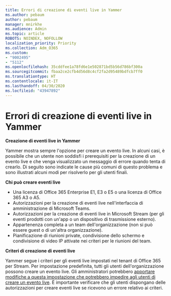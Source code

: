 ```yaml
---
title: Errori di creazione di eventi live in Yammer
ms.author: pebaum
author: pebaum
manager: mnirkhe
ms.audience: Admin
ms.topic: article
ROBOTS: NOINDEX, NOFOLLOW
localization_priority: Priority
ms.collection: Adm_O365
ms.custom:
- "9002495"
- "5112"
ms.openlocfilehash: 35cddfee1a78fd6e1e502871bd5b56d786bf300a
ms.sourcegitcommit: fbaa2ce2cfb4d56d8c4cf2fa2d95489bdfcb7ff0
ms.translationtype: HT
ms.contentlocale: it-IT
ms.lasthandoff: 04/30/2020
ms.locfileid: "43947892"
---
```

# <a name="live-events-in-yammer-creation-errors"></a>Errori di creazione di eventi live in Yammer

**Creazione di eventi live in Yammer**

Yammer mostra sempre l'opzione per creare un evento live. In alcuni casi, è possibile che un utente non soddisfi i prerequisiti per la creazione di un evento live e che venga visualizzato un messaggio di errore quando tenta di crearlo. Di seguito sono indicate le cause più comuni di questo problema e sono illustrati alcuni modi per risolverlo per gli utenti finali.

**Chi può creare eventi live**
- Una licenza di Office 365 Enterprise E1, E3 o E5 o una licenza di Office 365 A3 o A5.
- Autorizzazioni per la creazione di eventi live nell'interfaccia di amministrazione di Microsoft Teams.
- Autorizzazioni per la creazione di eventi live in Microsoft Stream (per gli eventi prodotti con un'app o un dispositivo di trasmissione esterno).
- Appartenenza completa a un team dell'organizzazione (non si può essere guest o di un'altra organizzazione).
- Pianificazione di riunioni private, condivisione dello schermo e condivisione di video IP attivate nei criteri per le riunioni del team.

**Criteri di creazione di eventi live**

Yammer segue i criteri per gli eventi live impostati nel tenant di Office 365 per Stream. Per impostazione predefinita, tutti gli utenti dell'organizzazione possono creare un evento live. Gli amministratori potrebbero [apportare modifiche a questa impostazione che potrebbero impedire agli utenti di creare un evento live](https://docs.microsoft.com/stream/live-event-administration#enabling-and-restricting-users-to-creating). È importante verificare che gli utenti dispongano delle autorizzazioni per creare eventi live se ricevono un errore relativo ai criteri.
